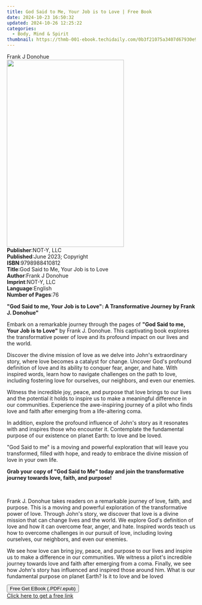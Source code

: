 ```yaml
---
title: God Said to Me, Your Job is to Love | Free Book
date: 2024-10-23 16:50:32
updated: 2024-10-26 12:25:22
categories:
  - Body, Mind & Spirit
thumbnail: https://thmb-001-ebook.techidaily.com/0b3f21075a3407d67930e994b7bd5fe67fdedf156f959795100e7a61a24c783a.jpg
---
```

<main id="book-container">
  <div class="flex flex-col">
    <div class="book-brief flex-1 py-6 px-4 sm:p-6 md:py-10 md:px-8">
      <!-- brief-->
      <div class="book-brief-main">Frank J Donohue</div>
    </div>
    <div
      class="book-meta-info flex-1 grid gap-4 col-start-1 col-end-3 row-start-1 sm:mb-6 sm:grid-cols-4 lg:gap-6 lg:col-start-2 lg:row-end-6 lg:row-span-6 lg:mb-0"
    >
      <div
        class="book-meta-info-left place-content-center mt-4 p-4 text-sm leading-6 col-start-2 col-span-2 dark:text-slate-400"
      >
        <img
          class="w-full h-500 object-cover rounded-lg sm:h-255 sm:col-span-2 lg:col-span-full"
          src="https://img-001-ebook.techidaily.com/3fbed657ecf58beee9105f087dfc2e5e6a31282d84d95ec9762fba9d6052148d.jpg"
          alt=""
          width="312"
          height="500"
        />
      </div>
      <div
        class="book-meta-info-right mt-2 col-start-1 row-start-2 col-span-3 self-center"
      >
        <!-- meta data  -->
        <div class="flex flex-col px-4 md:px-8">
          <div class="flex-1">
            <strong>Publisher</strong>:<span class="px-2">NOT-Y, LLC</span>
          </div>
          <div class="flex-1">
            <strong>Published</strong>:<span class="px-2"
              >June 2023; Copyright</span
            >
          </div>
          <div class="flex-1">
            <strong>ISBN</strong>:<span class="px-2">9798988410812</span>
          </div>
          <div class="flex-1">
            <strong>Title</strong>:<span class="px-2"
              >God Said to Me, Your Job is to Love</span
            >
          </div>
          <div class="flex-1">
            <strong>Author</strong>:<span class="px-2">Frank J Donohue</span>
          </div>
          <div class="flex-1">
            <strong>Imprint</strong>:<span class="px-2">NOT-Y, LLC</span>
          </div>
          <div class="flex-1">
            <strong>Language</strong>:<span class="px-2">English</span>
          </div>
          <div class="flex-1">
            <strong>Number of Pages</strong>:<span class="px-2">76</span>
          </div>
        </div>
      </div>
    </div>
    <div class="book-description flex-1 py-6 px-4 sm:p-6 md:py-10 md:px-8">
      <div class="book-description-main">
        <div accordion-content="" id="description">
          <p>
            <strong
              >"God Said to me, Your Job is to Love": A Transformative Journey
              by Frank J. Donohue"</strong
            >
          </p>
          <p>
            Embark on a remarkable journey through the pages of
            <strong>"God Said to me, Your Job is to Love"</strong> by Frank J.
            Donohue. This captivating book explores the transformative power of
            love and its profound impact on our lives and the world.
          </p>
          <p>
            Discover the divine mission of love as we delve into John's
            extraordinary story, where love becomes a catalyst for change.
            Uncover God's profound definition of love and its ability to conquer
            fear, anger, and hate. With inspired words, learn how to navigate
            challenges on the path to love, including fostering love for
            ourselves, our neighbors, and even our enemies.
          </p>
          <p>
            Witness the incredible joy, peace, and purpose that love brings to
            our lives and the potential it holds to inspire us to make a
            meaningful difference in our communities. Experience the
            awe-inspiring journey of a pilot who finds love and faith after
            emerging from a life-altering coma.
          </p>
          <p>
            In addition, explore the profound influence of John's story as it
            resonates with and inspires those who encounter it. Contemplate the
            fundamental purpose of our existence on planet Earth: to love and be
            loved.
          </p>
          <p>
            "God Said to me" is a moving and powerful exploration that will
            leave you transformed, filled with hope, and ready to embrace the
            divine mission of love in your own life.
          </p>
          <p>
            <strong
              >Grab your copy of "God Said to Me" today and join the
              transformative journey towards love, faith, and purpose!</strong
            >
          </p>
          <p><br /></p>
          <p>
            Frank J. Donohue takes readers on a remarkable journey of love,
            faith, and purpose. This is a moving and powerful exploration of the
            transformative power of love. Through John's story, we discover that
            love is a divine mission that can change lives and the world. We
            explore God's definition of love and how it can overcome fear,
            anger, and hate. Inspired words teach us how to overcome challenges
            in our pursuit of love, including loving ourselves, our neighbors,
            and even our enemies.
          </p>
          <p>
            We see how love can bring joy, peace, and purpose to our lives and
            inspire us to make a difference in our communities. We witness a
            pilot's incredible journey towards love and faith after emerging
            from a coma. Finally, we see how John's story has influenced and
            inspired those around him. What is our fundamental purpose on planet
            Earth? Is it to love and be loved
          </p>
        </div>
        <div class="accordion-fader"></div>
      </div>
    </div>
    <div class="book-excerpts flex-1 py-6 px-4 sm:p-6 md:py-10 md:px-8"></div>
    <div
      class="book-about-author flex-1 py-6 px-4 sm:p-6 md:py-10 md:px-8"
    ></div>
    <div class="book-free-get flex-1 py-6 px-4 sm:p-6 md:py-10 md:px-8">
      <button
        id="btn-free-get"
        class="bg-blue-500 hover:bg-blue-700 text-white font-bold py-2 px-4 rounded"
      >
        Free Get EBook (.PDF/.epub)
      </button>
      <div id="countdown-display" class="px-2 text-lg mt-2"></div>
      <a
        id="free-link"
        class="hidden bg-blue-500 hover:bg-blue-700 text-white font-bold py-2 px-4 rounded"
        href="https://www.ebooks.com/en-us/book/210859102/god-said-to-me-your-job-is-to-love/frank-j-donohue/"
        target="_blank"
        >Click here to get a free link</a
      >
    </div>
    <script>
      let countdownTime = 0;
      let countdownInterval = null;
      document
        .getElementById('btn-free-get')
        .addEventListener('click', startCountdown);
      function startCountdown() {
        countdownTime = new Date().getTime() + 60000 * 3;
        countdownInterval = setInterval(updateCountdown, 1000);
        document.getElementById('btn-free-get').disabled = true;
        document
          .getElementById('btn-free-get')
          .classList.add('bg-gray-500', 'cursor-not-allowed');
      }
      function updateCountdown() {
        let currentTime = new Date().getTime();
        let timeLeft = countdownTime - currentTime;
        let secondsLeft = Math.floor(timeLeft / 1000);
        document.getElementById('countdown-display').innerHTML =
          `Remaining time: ${secondsLeft} seconds.`;
        if (secondsLeft <= 0) {
          clearInterval(countdownInterval);
          document.getElementById('btn-free-get').classList.add('hidden');
          document.getElementById('free-link').classList.remove('hidden');
          document.getElementById('countdown-display').innerHTML = '';
        }
      }
    </script>
  </div>
</main>
